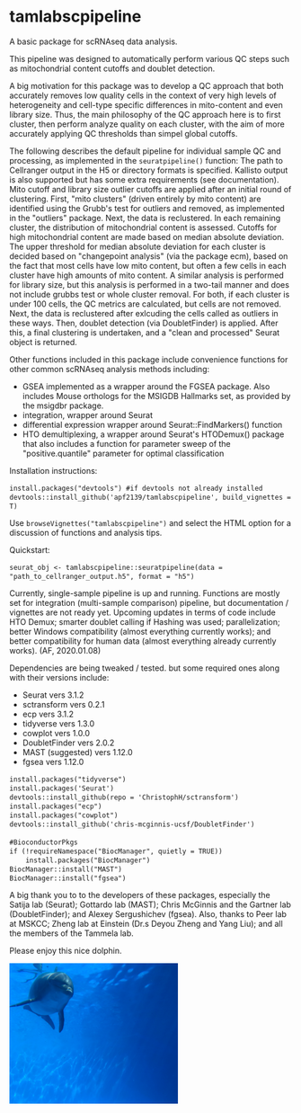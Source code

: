 # tamlabscpipeline
A basic package for scRNAseq data analysis.

This pipeline was designed to automatically perform various QC steps such as mitochondrial content cutoffs and doublet detection.

A big motivation for this package was to develop a QC approach that both accurately removes low quality cells in the context of very high levels of heterogeneity and cell-type specific differences in mito-content and even library size. Thus, the main philosophy of the QC approach here is to first cluster, then perform analyze quality on each cluster, with the aim of more accurately applying QC thresholds than simpel global cutoffs.

The following describes the default pipeline for individual sample QC and processing, as implemented in the `seuratpipeline()` function:
The path to Cellranger output in the H5 or directory formats is specified. Kallisto output is also supported but has some extra requirements (see documentation).
Mito cutoff and library size outlier cutoffs are applied after an initial round of clustering. First, "mito clusters" (driven entirely by mito content) are identified using the Grubb's test for outliers and removed, as implemented in the "outliers" package. 
Next, the data is reclustered. In each remaining cluster, the distribution of mitochondrial content is assessed. Cutoffs for high mitochondrial content are made based on median absolute deviation. The upper threshold for median absolute deviation for each cluster is decided based on "changepoint analysis" (via the package ecm), based on the fact that most cells have low mito content, but often a few cells in each cluster have high amounts of mito content.
A similar analysis is performed for library size, but this analysis is performed in a two-tail manner and does not include grubbs test or whole cluster removal.
For both, if each cluster is under 100 cells, the QC metrics are calculated, but cells are not removed.
Next, the data is reclustered after exlcuding the cells called as outliers in these ways. Then, doublet detection (via DoubletFinder) is applied.
After this, a final clustering is undertaken, and a "clean and processed" Seurat object is returned.

Other functions included in this package include convenience functions for other common scRNAseq analysis methods including:

- GSEA implemented as a wrapper around the FGSEA package. Also includes Mouse orthologs for the MSIGDB Hallmarks set, as provided by the msigdbr package.
- integration, wrapper around Seurat
- differential expression wrapper around Seurat::FindMarkers() function
- HTO demultiplexing, a wrapper around Seurat's HTODemux() package that also includes a function for parameter sweep of the "positive.quantile" parameter for optimal classification




Installation instructions:
```
install.packages("devtools") #if devtools not already installed
devtools::install_github('apf2139/tamlabscpipeline', build_vignettes = T)
```

Use `browseVignettes("tamlabscpipeline")` and select the HTML option for a discussion of functions and analysis tips.


Quickstart:

```
seurat_obj <- tamlabscpipeline::seuratpipeline(data = "path_to_cellranger_output.h5", format = "h5")
```

Currently, single-sample pipeline is up and running. Functions are mostly set for integration (multi-sample comparison) pipeline, but documentation / vignettes are not ready yet. Upcoming updates in terms of code include HTO Demux; smarter doublet calling if Hashing was used; parallelization; better Windows compatibility (almost everything currently works); and better compatibility for human data (almost everything already currently works). (AF, 2020.01.08)

Dependencies are being tweaked / tested. but some required ones along with their versions include:

* Seurat vers 3.1.2
* sctransform vers 0.2.1
* ecp vers 3.1.2
* tidyverse vers 1.3.0
* cowplot vers 1.0.0
* DoubletFinder vers 2.0.2
* MAST (suggested) vers 1.12.0
* fgsea vers 1.12.0



```
install.packages("tidyverse")
install.packages('Seurat')
devtools::install_github(repo = 'ChristophH/sctransform')
install.packages("ecp")
install.packages("cowplot")
devtools::install_github('chris-mcginnis-ucsf/DoubletFinder')

#BioconductorPkgs
if (!requireNamespace("BiocManager", quietly = TRUE))
    install.packages("BiocManager")
BiocManager::install("MAST")
BiocManager::install("fgsea")
```


A big thank you to to the developers of these packages, especially the Satija lab (Seurat); Gottardo lab (MAST); Chris McGinnis and the Gartner lab (DoubletFinder); and Alexey Sergushichev (fgsea). Also, thanks to Peer lab at MSKCC; Zheng lab at Einstein (Dr.s Deyou Zheng and Yang Liu); and all the members of the Tammela lab.


Please enjoy this nice dolphin.

<img src="vignettes/embed/dolphins.jpg" width="300" height="250">
